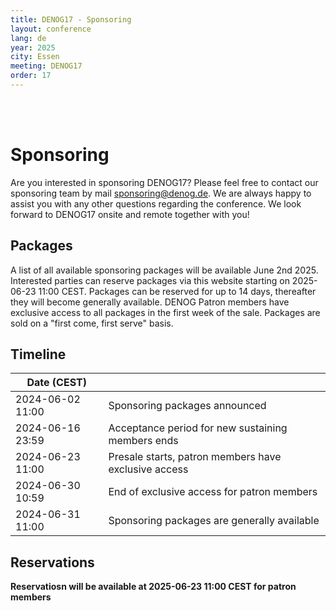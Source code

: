 ```yaml
---
title: DENOG17 - Sponsoring
layout: conference
lang: de
year: 2025
city: Essen
meeting: DENOG17
order: 17
---
```


<br />
<br />

# Sponsoring

Are you interested in sponsoring DENOG17? Please feel free to contact our sponsoring team by mail [sponsoring@denog.de](mailto:sponsoring@denog.de).
We are always happy to assist you with any other questions regarding the conference.
We look forward to DENOG17 onsite and remote together with you!


## Packages
A list of all available sponsoring packages will be available June 2nd 2025.
Interested parties can reserve packages via this website starting on 2025-06-23 11:00 CEST.
Packages can be reserved for up to 14 days, thereafter they will become generally available.
DENOG Patron members have exclusive access to all packages in the first week of the sale.
Packages are sold on a "first come, first serve" basis.

## Timeline

| Date (CEST)       |                                                      |
|-------------------|------------------------------------------------------|
| 2024-06-02  11:00 | Sponsoring packages announced                        |
| 2024-06-16  23:59 | Acceptance period for new sustaining members ends    |
| 2024-06-23  11:00 | Presale starts, patron members have exclusive access |
| 2024-06-30  10:59 | End of exclusive access for patron members           |
| 2024-06-31  11:00 | Sponsoring packages are generally available          |

## Reservations

**Reservatiosn will be available at 2025-06-23 11:00 CEST for patron members**


<br/>
<br/>
<br/>
